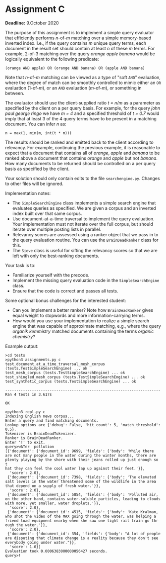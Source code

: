 # Assignment C

**Deadline:** 9.October 2020

The purpose of this assignment is to implement a simple query evaluator that efficiently performs _n_-of-_m_ matching over a simple memory-based inverted index. I.e., if the query contains _m_ unique query terms, each document in the result set should contain at least _n_ of these _m_ terms. For example, 2-of-3 matching over the query _orange apple banana_ would be logically equivalent to the following predicate:

    (orange AND apple) OR (orange AND banana) OR (apple AND banana)

Note that _n_-of-_m_ matching can be viewed as a type of "soft `AND`" evaluation, where the degree of match can be smoothly controlled to mimic either an `OR` evaluation (1-of-_m_), or an `AND` evaluation (_m_-of-_m_), or something in between.

The evaluator should use the client-supplied ratio _t = n/m_ as a parameter as specified by the client on a per query basis. For example, for the query _john paul george ringo_ we have _m = 4_ and a specified threshold of _t = 0.7_ would imply that at least 3 of the 4 query terms have to be present in a matching document. You can infer _n_ as:

    n = max(1, min(m, int(t * m)))

The results should be ranked and emitted back to the client according to relevancy. For example, continuing the previous example, it is reasonable to expect that a document that contains all of _orange_, _apple_ and _banana_ to be ranked above a document that contains _orange_ and _apple_ but not _banana_. How many documents to be returned should be controlled on a per query basis as specified by the client.

Your solution should only contain edits to the file `searchengine.py`. Changes to other files will be ignored.

Implementation notes:

* The `SimpleSearchEngine` class implements a simple search engine that evaluates queries as specified. We are given a corpus and an inverted index built over that same corpus.
* Use document-at-a-time traversal to implement the query evaluation. Your implementation must not iterate over the full corpus, but should iterate over multiple posting lists in parallel.
* Relevancy scores are assessed using a ranker object that we pass in to the query evaluation routine. You can use the `BrainDeadRanker` class for this.
* The `Sieve` class is useful for sifting the relevancy scores so that we are left with only the best-ranking documents.

Your task is to:

* Familiarize yourself with the precode.
* Implement the missing query evaluation code in the `SimpleSearchEngine` class.
* Ensure that the code is correct and passes all tests.

Some optional bonus challenges for the interested student:

* Can you implement a better ranker? Note how `BrainDeadRanker` gives equal weight to stopwords and more information-carrying terms.
* How would you use your implementation to realize a simple search engine that was capable of approximate matching, e.g., where the query _organik kemmistry_ matched documents containing the terms _organic chemistry_?

Example output:

```
>cd tests
>python3 assignments.py c
test_document_at_a_time_traversal_mesh_corpus (tests.TestSimpleSearchEngine) ... ok
test_mesh_corpus (tests.TestSimpleSearchEngine) ... ok
test_shingled_mesh_corpus (tests.TestSimpleSearchEngine) ... ok
test_synthetic_corpus (tests.TestSimpleSearchEngine) ... ok

----------------------------------------------------------------------
Ran 4 tests in 3.617s

OK

>python3 repl.py c
Indexing English news corpus...
Enter a query and find matching documents.
Lookup options are {'debug': False, 'hit_count': 5, 'match_threshold': 0.5}.
Tokenizer is BrainDeadTokenizer.
Ranker is BrainDeadRanker.
Enter '!' to exit.
query>wATer  pollution
[{'document': {'document_id': 9699, 'fields': {'body': 'While there are not many people in the water during the winter months, there are plenty playing by the shore with their jeans rolled up just enough so t
hat they can feel the cool water lap up against their feet.'}},
  'score': 2.0},
 {'document': {'document_id': 7398, 'fields': {'body': 'The elevated salt levels in the water threatened some of the wildlife in the area that depend on a supply of fresh water.'}},
  'score': 2.0},
 {'document': {'document_id': 5854, 'fields': {'body': 'Polluted air, on the other hand, contains water-soluble particles, leading to clouds with more, yet smaller, water droplets.'}},
  'score': 2.0},
 {'document': {'document_id': 4515, 'fields': {'body': 'Kate Kralman, who shot the video of the MAX going through the water, was helping a friend load equipment nearby when she saw one light rail train go thr
ough the water.'}},
  'score': 2.0},
 {'document': {'document_id': 354, 'fields': {'body': "A lot of people are disputing that climate change is a reality because they don't see everybody going under water."}},
  'score': 1.0}]
Evaluation took 0.0006383000000056427 seconds.
query>!
```
